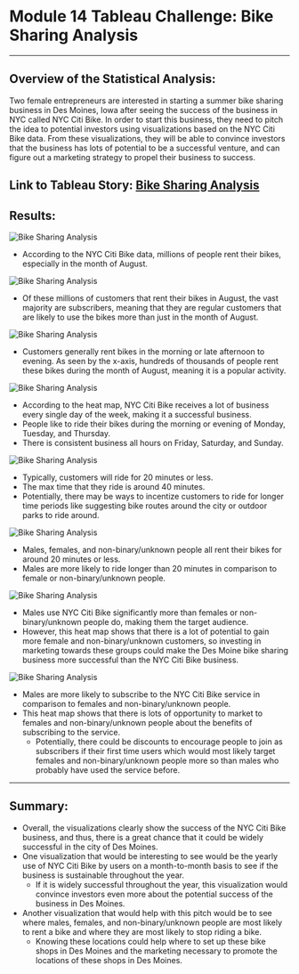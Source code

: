 # Module 14 Tableau Challenge: Bike Sharing Analysis
---
## Overview of the Statistical Analysis:
Two female entrepreneurs are interested in starting a summer bike sharing business in Des Moines, Iowa after seeing the success of the business in NYC called NYC Citi Bike. In order to start this business, they need to pitch the idea to potential investors using visualizations based on the NYC Citi Bike data. From these visualizations, they will be able to convince investors that the business has lots of potential to be a successful venture, and can figure out a marketing strategy to propel their business to success.

Link to Tableau Story:
[Bike Sharing Analysis](https://public.tableau.com/profile/mia2989#!/vizhome/BikeSharing_16195650229540/NYCCitiBikeSuccessPredictstheSuccessofDesMoinesCitiBike)
---
## Results:
![Bike Sharing Analysis](https://github.com/mbroad1/Module-14-Bike-Sharing-Analysis/blob/main/Number%20of%20Rides.png)
- According to the NYC Citi Bike data, millions of people rent their bikes, especially in the month of August.

![Bike Sharing Analysis](https://github.com/mbroad1/Module-14-Bike-Sharing-Analysis/blob/main/Customers.png)
- Of these millions of customers that rent their bikes in August, the vast majority are subscribers, meaning that they are regular customers that are likely to use the bikes more than just in the month of August.

![Bike Sharing Analysis](https://github.com/mbroad1/Module-14-Bike-Sharing-Analysis/blob/main/August%20Peak%20Hours.png)
- Customers generally rent bikes in the morning or late afternoon to evening. As seen by the x-axis, hundreds of thousands of people rent these bikes during the month of August, meaning it is a popular activity.

![Bike Sharing Analysis](https://github.com/mbroad1/Module-14-Bike-Sharing-Analysis/blob/main/Trips%20by%20Weekday%20per%20Hour.png)
- According to the heat map, NYC Citi Bike receives a lot of business every single day of the week, making it a successful business.
- People like to ride their bikes during the morning or evening of Monday, Tuesday, and Thursday.
- There is consistent business all hours on Friday, Saturday, and Sunday.

![Bike Sharing Analysis](https://github.com/mbroad1/Module-14-Bike-Sharing-Analysis/blob/main/Checkout%20Times%20for%20Users.png)
- Typically, customers will ride for 20 minutes or less.
- The max time that they ride is around 40 minutes.
- Potentially, there may be ways to incentize customers to ride for longer time periods like suggesting bike routes around the city or outdoor parks to ride around.

![Bike Sharing Analysis](https://github.com/mbroad1/Module-14-Bike-Sharing-Analysis/blob/main/Checkout%20Times%20for%20Gender.png)
- Males, females, and non-binary/unknown people all rent their bikes for around 20 minutes or less.
- Males are more likely to ride longer than 20 minutes in comparison to female or non-binary/unknown people.

![Bike Sharing Analysis](https://github.com/mbroad1/Module-14-Bike-Sharing-Analysis/blob/main/Trips%20by%20Gender.png)
- Males use NYC Citi Bike significantly more than females or non-binary/unknown people do, making them the target audience.
- However, this heat map shows that there is a lot of potential to gain more female and non-binary/unknown customers, so investing in marketing towards these groups could make the Des Moine bike sharing business more successful than the NYC Citi Bike business.

![Bike Sharing Analysis](https://github.com/mbroad1/Module-14-Bike-Sharing-Analysis/blob/main/User%20Trips%20by%20Gender.png)
- Males are more likely to subscribe to the NYC Citi Bike service in comparison to females and non-binary/unknown people.
- This heat map shows that there is lots of opportunity to market to females and non-binary/unknown people about the benefits of subscribing to the service.
  - Potentially, there could be discounts to encourage people to join as subscribers if their first time users which would most likely target females and non-binary/unknown people more so than males who probably have used the service before.
---
## Summary:
- Overall, the visualizations clearly show the success of the NYC Citi Bike business, and thus, there is a great chance that it could be widely successful in the city of Des Moines.
- One visualization that would be interesting to see would be the yearly use of NYC Citi Bike by users on a month-to-month basis to see if the business is sustainable throughout the year.
  -  If it is widely successful throughout the year, this visualization would convince investors even more about the potential success of the business in Des Moines.
- Another visualization that would help with this pitch would be to see where males, females, and non-binary/unknown people are most likely to rent a bike and where they are most likely to stop riding a bike.
  -  Knowing these locations could help where to set up these bike shops in Des Moines and the marketing necessary to promote the locations of these shops in Des Moines.
